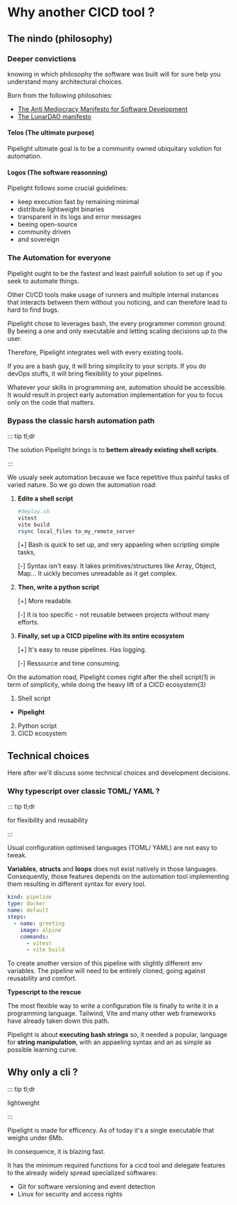 # Why another CICD tool ?

## The nindo (philosophy)

### Deeper convictions

knowing in which philosophy the software was built will for sure
help you understand many architectural choices.

Born from the following philosohies:

- [The Anti Mediocracy Manifesto for Software Development](https://gist.github.com/mathiasrw/cb3b15630a418f5cff3035463a048a59)
- [The LunarDAO manifesto](https://lunardao.net/manifesto.html)

#### Telos (The ultimate purpose)

Pipelight ultimate goal is to be a community owned ubiquitary solution for automation.

#### Logos (The software reasonning)

Pipelight follows some crucial guidelines:

- keep execution fast by remaining minimal
- distribute lightweight binaries
- transparent in its logs and error messages
- beeing open-source
- community driven
- and sovereign

### The Automation for everyone

Pipelight ought to be the fastest and least painfull solution to set up if you seek to automate things.

Other CI/CD tools make usage of runners and multiple internal instances that interacts between them without you noticing, and can therefore
lead to hard to find bugs.

Pipelight chose to leverages bash, the every programmer common ground.
By beeing a one and only executable and letting scaling decisions up to the user.

Therefore, Pipelight integrates well with every existing tools.

If you are a bash guy, it will bring simplicity to your scripts.
If you do devOps stuffs, it will bring flexibility to your pipelines.

Whatever your skills in programming are, automation should be accessible.
It would result in project early automation implementation for you to focus only on the code that matters.

### Bypass the classic harsh automation path

::: tip tl;dr

The solution Pipelight brings is to **bettern already existing shell scripts**.

:::

We usualy seek automation because we face repetitive thus painful tasks of varied nature.
So we go down the automation road:

1. **Edite a shell script**

   ```sh
   #deploy.sh
   vitest
   vite build
   rsync local_files to_my_remote_server
   ```

   [+]
   Bash is quick to set up, and very appaeling when scripting simple tasks,

   [-]
   Syntax isn't easy.
   It lakes primitives/structures like Array, Object, Map...
   It uickly becomes unreadable as it get complex.

2. **Then, write a python script**

   [+]
   More readable.

   [-]
   It is too specific - not reusable between projects without many efforts.

3. **Finally, set up a CICD pipeline with its entire ecosystem**

   [+]
   It's easy to reuse pipelines. Has logging.

   [-]
   Ressource and time consuming.

On the automation road, Pipelight comes
right after the shell script(1) in term of simplicity,
while doing the heavy lift of a CICD ecosystem(3)

1. Shell script

- **Pipelight**

2. Python script
3. CICD ecosystem

## Technical choices

Here after we'll discuss some technical choices and development decisions.

### Why typescript over classic TOML/ YAML ?

::: tip tl;dr

for flexibility and reusability

:::

Usual configuration optimised languages (TOML/ YAML) are not easy to tweak.

**Variables**, **structs** and **loops** does not exist natively in those languages.
Consequently, those features depends on the automation tool implementing them resulting in different syntax for every tool.

```yaml
kind: pipeline
type: docker
name: default
steps:
  - name: greeting
    image: alpine
    commands:
      - vitest
      - vite build
```

To create another version of this pipeline with slightly different env variables.
The pipeline will need to be entirely cloned, going against reusability and comfort.

**Typescript to the rescue**

The most flexible way to write a configuration file is finally to write it in a programming language.
Tailwind, Vite and many other web frameworks have already taken down this path.

Pipelight is about **executing bash strings** so, it needed a popular, language for **string manipulation**,
with an appaeling syntax and an as simple as possible learning curve.

## Why only a cli ?

::: tip tl;dr

lightweight

:::

Pipelight is made for efficency.
As of today it's a single executable that weighs under 6Mb.

In consequence, it is blazing fast.

It has the minimum required functions for a cicd tool
and delegate features to the already widely spread specialized softwares:

- Git for software versioning and event detection
- Linux for security and access rights
